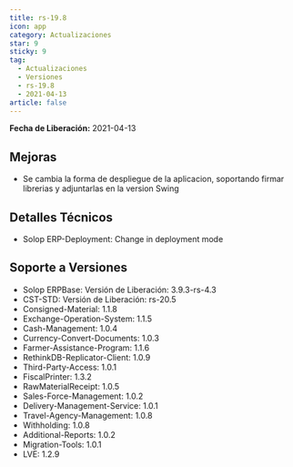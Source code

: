 ```yaml
---
title: rs-19.8
icon: app
category: Actualizaciones
star: 9
sticky: 9
tag:
  - Actualizaciones
  - Versiones
  - rs-19.8
  - 2021-04-13
article: false
---
```


**Fecha de Liberación:** 2021-04-13

## Mejoras

- Se cambia la forma de despliegue de la aplicacion, soportando firmar librerias y adjuntarlas en la version Swing

## Detalles Técnicos

- Solop ERP-Deployment: Change in deployment mode

## Soporte a Versiones

- Solop ERPBase: Versión de Liberación: 3.9.3-rs-4.3
- CST-STD: Versión de Liberación: rs-20.5
- Consigned-Material: 1.1.8
- Exchange-Operation-System: 1.1.5
- Cash-Management: 1.0.4
- Currency-Convert-Documents: 1.0.3
- Farmer-Assistance-Program: 1.1.6
- RethinkDB-Replicator-Client: 1.0.9
- Third-Party-Access: 1.0.1
- FiscalPrinter: 1.3.2
- RawMaterialReceipt: 1.0.5
- Sales-Force-Management: 1.0.2
- Delivery-Management-Service: 1.0.1
- Travel-Agency-Management: 1.0.8
- Withholding: 1.0.8
- Additional-Reports: 1.0.2
- Migration-Tools: 1.0.1
- LVE: 1.2.9
